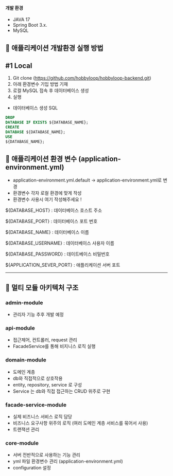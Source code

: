 #### 개발 환경
- JAVA 17
- Spring Boot 3.x.
- MySQL

## 📌 애플리케이션 개발환경 실행 방법

## #1 Local
1. Git clone (https://github.com/hobbyloop/hobbyloop-backend.git)
2. 아래 환경변수 기입 방법 기재
3. 로컬 MySQL 접속 후 데이터베이스 생성
4. 실행

- 데이터베이스 생성 SQL
```sql
DROP
DATABASE IF EXISTS ${DATABASE_NAME};
CREATE
DATABASE ${DATABASE_NAME};
USE
${DATABASE_NAME};
```

## 📌 애플리케이션 환경 변수 (application-environment.yml)

- application-environment.yml.default -> application-environment.yml로 변경
- 환경변수 각자 로컬 환경에 맞게 작성
- 환경변수 사용시 여기 작성해주세요 !

${DATABASE_HOST} : 데이터베이스 호스트 주소

${DATABASE_PORT} : 데이터베이스 포트 번호

${DATABASE_NAME} : 데이터베이스 이름

${DATABASE_USERNAME} : 데이터베이스 사용자 이름

${DATABASE_PASSWORD} : 데이트베이스 비밀번호

${APPLICATION_SEVER_PORT} : 애플리케이션 서버 포트

---

## 📌 멀티 모듈 아키텍처 구조

### admin-module
- 관리자 기능 추후 개발 예정

### api-module
- 접근제어, 컨트롤러, request 관리
- FacadeService를 통해 비지니스 로직 실행

### domain-module
- 도메인 계층
- db와 직접적으로 상호작용
- entity, repository, service 로 구성
- Service 는 db와 직접 접근하는 CRUD 위주로 구현

### facade-service-module
- 실제 비즈니스 서비스 로직 담당
- 비즈니스 요구사항 위주의 로직 (여러 도메인 계층 서비스를 묶어서 사용)
- 트랜잭션 관리

### core-module
- 서버 전반적으로 사용하는 기능 관리
- yml 파일 환경변수 관리 (application-environment.yml)
- configuration 설정

